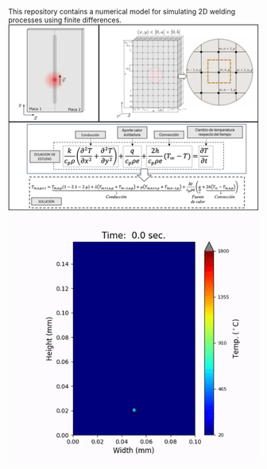 This repository contains a numerical model for simulating 2D welding processes using finite differences.
![Solution approach](solution_approach.png)
![Description of GIF](./Animation.gif)
